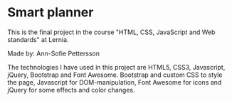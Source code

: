 # Smart planner


This is the final project in the course "HTML, CSS, JavaScript and Web standards" at Lernia.

Made by: Ann-Sofie Pettersson

The technologies I have used in this project are HTML5, CSS3, Javascript, jQuery, Bootstrap and Font Awesome.
Bootstrap and custom CSS to style the page, Javascript for DOM-manipulation, Font Awesome for icons and jQuery for some effects and color changes.


